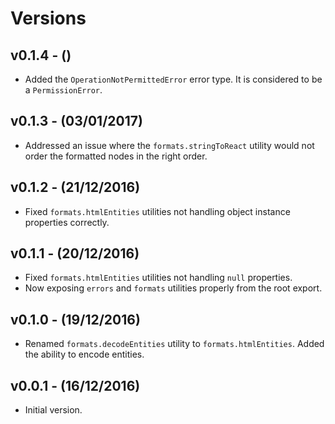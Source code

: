 # Versions

## v0.1.4 - ()

* Added the `OperationNotPermittedError` error type. It is considered to be a
  `PermissionError`.


## v0.1.3 - (03/01/2017)

* Addressed an issue where the `formats.stringToReact` utility would not order
  the formatted nodes in the right order.


## v0.1.2 - (21/12/2016)

* Fixed `formats.htmlEntities` utilities not handling object instance
  properties correctly.


## v0.1.1 - (20/12/2016)

* Fixed `formats.htmlEntities` utilities not handling `null` properties.
* Now exposing `errors` and `formats` utilities properly from the root export.


## v0.1.0 - (19/12/2016)

* Renamed `formats.decodeEntities` utility to `formats.htmlEntities`. Added the
  ability to encode entities.


## v0.0.1 - (16/12/2016)

* Initial version.
